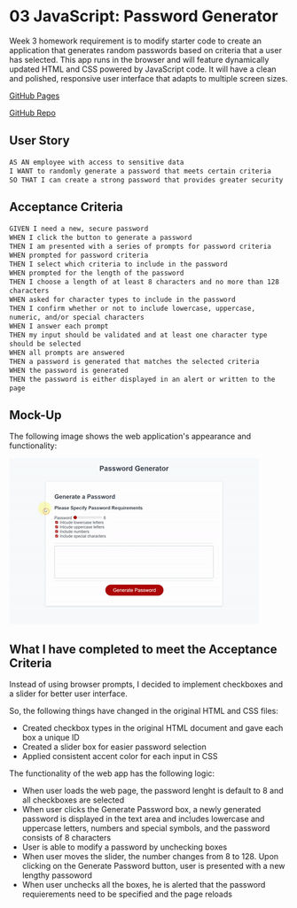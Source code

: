 # 03 JavaScript: Password Generator

Week 3 homework requirement is to modify starter code to create an application that generates random passwords based on criteria that a user has selected. This app runs in the browser and will feature dynamically updated HTML and CSS powered by JavaScript code. It will have a clean and polished, responsive user interface that adapts to multiple screen sizes.

[GitHub Pages](https://ilavine.github.io/password-generator/)

[GitHub Repo](https://github.com/ilavine/password-generator)

## User Story

```
AS AN employee with access to sensitive data
I WANT to randomly generate a password that meets certain criteria
SO THAT I can create a strong password that provides greater security
```

## Acceptance Criteria

```
GIVEN I need a new, secure password
WHEN I click the button to generate a password
THEN I am presented with a series of prompts for password criteria
WHEN prompted for password criteria
THEN I select which criteria to include in the password
WHEN prompted for the length of the password
THEN I choose a length of at least 8 characters and no more than 128 characters
WHEN asked for character types to include in the password
THEN I confirm whether or not to include lowercase, uppercase, numeric, and/or special characters
WHEN I answer each prompt
THEN my input should be validated and at least one character type should be selected
WHEN all prompts are answered
THEN a password is generated that matches the selected criteria
WHEN the password is generated
THEN the password is either displayed in an alert or written to the page
```

## Mock-Up

The following image shows the web application's appearance and functionality:

![The Password Generator application displays a red button to "Generate Password".](./Assets/password_gen_gif.gif)

## What I have completed to meet the Acceptance Criteria

Instead of using browser prompts, I decided to implement checkboxes and a slider for better user interface. 

So, the following things have changed in the original HTML and CSS files: 

* Created checkbox types in the original HTML document and gave each box a unique ID
* Created a slider box for easier password selection 
* Applied consistent accent color for each input in CSS

The functionality of the web app has the following logic:

* When user loads the web page, the password lenght is default to 8 and all checkboxes are selected
* When user clicks the Generate Password box, a newly generated password is displayed in the text area and includes lowercase and uppercase letters, numbers and special symbols, and the password consists of 8 characters
* User is able to modify a password by unchecking boxes
* When user moves the slider, the number changes from 8 to 128. Upon clicking on the Generate Password button, user is presented with a new lengthy passoword 
* When user unchecks all the boxes, he is alerted that the password requierements need to be specified and the page reloads

